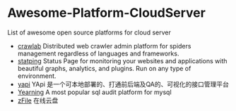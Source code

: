 # Awesome-Platform-CloudServer
List of awesome open source platforms for cloud server
 
+ [crawlab](https://github.com/crawlab-team/crawlab) Distributed web crawler admin platform for spiders management regardless of languages and frameworks.
+ [statping](https://github.com/statping/statping) Status Page for monitoring your websites and applications with beautiful graphs, analytics, and plugins. Run on any type of environment.
+ [yapi](https://github.com/YMFE/yapi) YApi 是一个可本地部署的、打通前后端及QA的、可视化的接口管理平台
+ [Yearning](https://github.com/cookieY/Yearning) A most popular sql audit platform for mysql 
+ [zFile](https://github.com/zhaojun1998/zfile) 在线云盘
